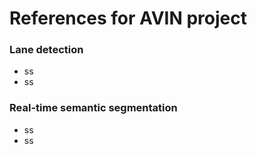 # References for AVIN project

### Lane detection
- ss
- ss


### Real-time semantic segmentation
- ss
- ss

